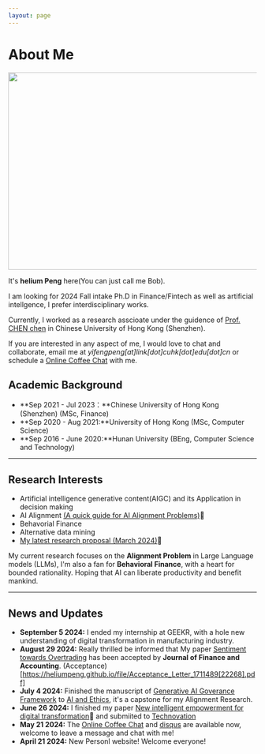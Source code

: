 ```yaml
---
layout: page
---
```


# About Me

<img src="https://heliumpeng.github.io/images/主页个人照.jpg" class="floatpic" width="600" height="400">

It's **helium Peng** here(You can just call me Bob).

I am looking for 2024 Fall intake Ph.D in Finance/Fintech as well as artificial intellgence, I prefer interdisciplinary works. 

Currently, I worked as a research asscioate under the guidence of [Prof. CHEN chen](https://myweb.cuhk.edu.cn/chenchen2020) in Chinese University of Hong Kong (Shenzhen).

If you are interested in any aspect of me, I would love to chat and collaborate, email me at *yifengpeng[at]link[dot]cuhk[dot]edu[dot]cn* or schedule a [Online Coffee Chat](https://calendly.com/heliumbob/how-about-an-online-coffee-with-helium) with me.

## Academic Background

- **Sep 2021 - Jul 2023：**Chinese University of Hong Kong (Shenzhen) (MSc, Finance)
- **Sep 2020 - Aug 2021:**University of Hong Kong (MSc, Computer Science)
- **Sep 2016 - June 2020:**Hunan University (BEng, Computer Science and Technology)

---

## Research Interests

- Artificial intelligence generative content(AIGC) and its Application in decision making
- AI Alignment [(A quick guide for AI Alignment Problems)](https://alignmentsurvey.com/)🔗
- Behavorial Finance
- Alternative data mining
- [My latest research proposal (March 2024)](https://heliumpeng.github.io/file/Peng-RP-2024.3.pdf)🔗

My current research focuses on the **Alignment Problem** in Large Language models (LLMs), I'm also a fan for **Behavioral Finance**, with a heart for bounded rationality. Hoping that AI can liberate productivity and benefit mankind.

---

## News and Updates
- **September 5 2024:** I ended my internship at GEEKR, with a hole new understanding of digital transformation in manufacturing industry.
- **August 29 2024:** Really thrilled be informed that My paper [Sentiment towards Overtrading](https://arxiv.org/abs/2404.12001) has been accepted by **Journal of Finance and Accounting**. (Acceptance)[https://heliumpeng.github.io/file/Acceptance_Letter_1711489[22268].pdf]
- **July 4 2024:** Finished the manuscript of [Generative AI Goverance Framework](https://papers.ssrn.com/sol3/papers.cfm?abstract_id=4885346) to [AI and Ethics](https://link.springer.com/journal/43681), it's a capstone for my Alignment Research.
- **June 26 2024:** I finished my paper [New intelligent empowerment for digital transformation](https://papers.ssrn.com/sol3/papers.cfm?abstract_id=4877072)🔗 and submiited to [Technovation](https://www.sciencedirect.com/journal/technovation)
- **May 21 2024:** The [Online Coffee Chat](https://calendly.com/heliumbob/how-about-an-online-coffee-with-helium) and [disqus](https://heliumpeng.github.io/blogs/) are available now, welcome to leave a message and chat with me!
- **April 21 2024:** New Personl website! Welcome everyone!


<!-- <blockquote class="twitter-tweet"><p lang="en" dir="ltr">Thrilled to be an AAAI-UC Scholar at <a href="https://twitter.com/hashtag/AAAI24?src=hash&amp;ref_src=twsrc%5Etfw">#AAAI24</a>, thanks to <a href="https://twitter.com/hashtag/AAAI?src=hash&amp;ref_src=twsrc%5Etfw">#AAAI</a> &amp; <a href="https://twitter.com/hashtag/GoogleExploreCSR?src=hash&amp;ref_src=twsrc%5Etfw">#GoogleExploreCSR</a> for the sponsorship. Grateful for the knowledge gained and new friendships formed.<br><br>Wonderful trip in Vancouver. Looking forward to staying connected with all.<a href="https://twitter.com/hashtag/AAAI24?src=hash&amp;ref_src=twsrc%5Etfw">#AAAI24</a> <a href="https://twitter.com/hashtag/Vancouver?src=hash&amp;ref_src=twsrc%5Etfw">#Vancouver</a> <a href="https://twitter.com/hashtag/GoogleExploreCSR?src=hash&amp;ref_src=twsrc%5Etfw">#GoogleExploreCSR</a> <a href="https://t.co/wUQUp8XlSM">pic.twitter.com/wUQUp8XlSM</a></p>&mdash; Hanlin CAI (seeking a PhD position 2025) (@lancecai2002) <a href="https://twitter.com/lancecai2002/status/1762210025173344260?ref_src=twsrc%5Etfw">February 26, 2024</a></blockquote> <script async src="https://platform.twitter.com/widgets.js" charset="utf-8"></script> -->

